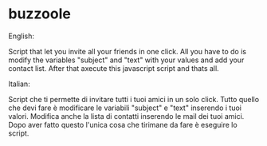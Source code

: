 buzzoole
========

English:

Script that let you invite all your friends in one click.
All you have to do is modify the variables "subject" and "text" with your values and add your contact list.
After that axecute this javascript script and thats all.


Italian:

Script che ti permette di invitare tutti i tuoi amici in un solo click.
Tutto quello che devi fare è modificare le variabili "subject" e "text" inserendo i tuoi valori. Modifica anche la lista di contatti inserendo le mail dei tuoi amici.
Dopo aver fatto questo l'unica cosa che tirimane da fare è eseguire lo script.
